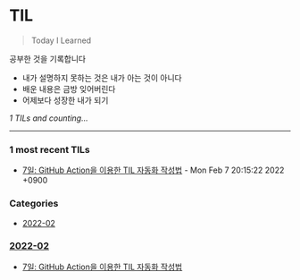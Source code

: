 # TIL
> Today I Learned

공부한 것을 기록합니다
- 내가 설명하지 못하는 것은 내가 아는 것이 아니다
- 배운 내용은 금방 잊어버린다
- 어제보다 성장한 내가 되기


_1 TILs and counting..._

---

### 1 most recent TILs

- [7일: GitHub Action을 이용한 TIL 자동화 작성법](2022-02/20220207.md) - Mon Feb 7 20:15:22 2022 +0900

### Categories

- [2022-02](#2022-02)

### [2022-02](#2022-02)
- [7일: GitHub Action을 이용한 TIL 자동화 작성법](2022-02/20220207.md)

[1]: https://simonwillison.net/2020/Apr/20/self-rewriting-readme/
[2]: https://github.com/jbranchaud/til

